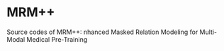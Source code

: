 # MRM++
Source codes of MRM++: nhanced Masked Relation Modeling for Multi-Modal Medical Pre-Training
